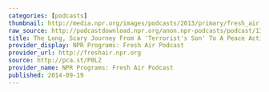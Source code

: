 ```yaml
---
categories: [podcasts]
thumbnail: http://media.npr.org/images/podcasts/2013/primary/fresh_air.png
raw_source: http://podcastdownload.npr.org/anon.npr-podcasts/podcast/13/349710291/npr_349710291.mp3
title: The Long, Scary Journey From A 'Terrorist's Son' To A Peace Activist
provider_display: NPR Programs: Fresh Air Podcast
provider_url: http://freshair.npr.org
source: http://pca.st/P0L2
provider_name: NPR Programs: Fresh Air Podcast
published: 2014-09-19
---
```


